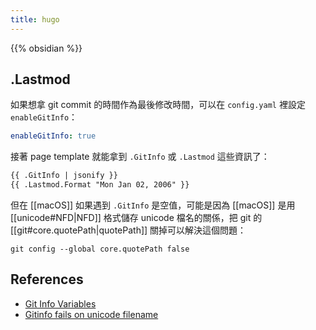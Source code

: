 ```yaml
---
title: hugo
---
```

{{% obsidian %}}

## .Lastmod

如果想拿 git commit 的時間作為最後修改時間，可以在 `config.yaml` 裡設定 `enableGitInfo`：

```yaml
enableGitInfo: true
```

接著 page template 就能拿到 `.GitInfo` 或 `.Lastmod` 這些資訊了：

```html
{{ .GitInfo | jsonify }}
{{ .Lastmod.Format "Mon Jan 02, 2006" }}
```

但在 [[macOS]] 如果遇到 `.GitInfo` 是空值，可能是因為 [[macOS]] 是用 [[unicode#NFD|NFD]] 格式儲存 unicode 檔名的關係，把 git 的 [[git#core.quotePath|quotePath]] 關掉可以解決這個問題：

```shell
git config --global core.quotePath false
```

## References

- [Git Info Variables](https://gohugo.io/variables/git/)
- [Gitinfo fails on unicode filename](https://github.com/gohugoio/hugo/issues/3071)

